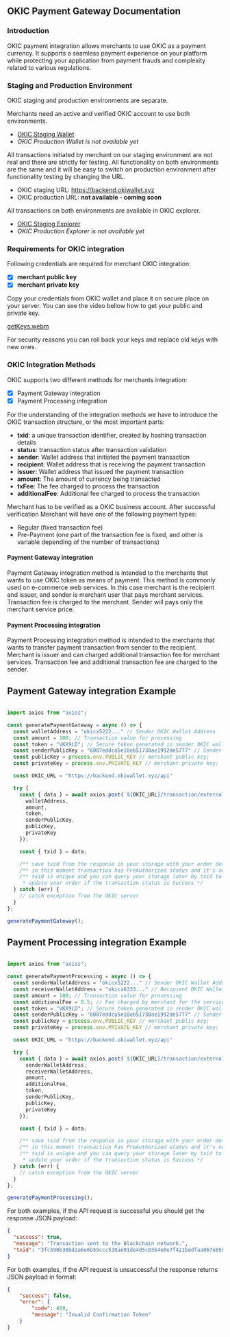 ## OKIC Payment Gateway Documentation

### Introduction
OKIC payment integration allows merchants to use OKIC as a payment currency. It supports a seamless payment experience on your platform
while protecting your application from payment frauds and complexity related to various regulations.

### Staging and Production Environment
OKIC staging and production environments are separate.

Merchants need an active and verified OKIC account to use both environments.

- [OKIC Staging Wallet](https://okiwallet.xyz)
- _OKIC Production Wallet is not available yet_

All transactions initiated by merchant on our staging environment are not real and there are strictly for testing.
All functionality on both environments are the same and it will be easy to switch on production environment after functionality 
testing by changing the URL.

- OKIC staging URL: https://backend.okiwallet.xyz
- OKIC production URL: **not available - coming soon**

All transactions on both environments are available in OKIC explorer.

- [OKIC Staging Explorer](https://explorer.okiwallet.xyz)
- _OKIC Production Explorer is not available yet_

### Requirements for OKIC integration

Following credentials are required for merchant OKIC integration:

- [x] **merchant public key**
- [x] **merchant private key**

Copy your credentials from OKIC wallet and place it on secure place on your server.
You can see the video bellow how to get your public and private key.

[getKeys.webm](https://github.com/okisoftware/okic-payment-gateway/assets/63173020/7bdf4a76-a8dd-4657-b86b-983a70e53066)

For security reasons you can roll back your keys and replace old keys with new ones.

### OKIC Integration Methods

OKIC supports two different methods for merchants integration:

- [x] Payment Gateway integration
- [x] Payment Processing integration

For the understanding of the integration methods we have to introduce the OKIC transaction structure, or the most important parts:

- **txid**: a unique transaction identifier, created by hashing transaction details
- **status**: transaction status after transaction validation
- **sender**: Wallet address that initiated the payment transaction
- **recipient**: Wallet address that is receiving the payment transaction
- **issuer**: Wallet address that issued the payment transaction
- **amount**: The amount of currency being transacted
- **txFee**: The fee charged to process the transaction
- **additionalFee**: Additional fee charged to process the transaction

Merchant has to be verified as a OKIC business account. After successful verification Merchant will have one of the following payment types:

- Regular (fixed transaction fee)
- Pre-Payment (one part of the transaction fee is fixed, and other is variable depending of the number of transactions)

#### Payment Gateway integration

Payment Gateway integration method is intended to the merchants that wants to use OKIC token as means of payment.
This method is commonly used on e-commerce web services. In this case merchant is the recipient and issuer, and sender is merchant
user that pays merchant services. Transaction fee is charged to the merchant. 
Sender will pays only the merchant service price.

#### Payment Processing integration

Payment Processing integration method is intended to the merchants that wants to transfer payment transaction from sender to the recipient.
Merchant is issuer and can charged additional transaction fee for merchant services. Transaction fee and additional transaction fee are charged to the sender.

## Payment Gateway integration Example

```typescript

import axios from "axios";

const generatePaymentGateway = async () => {
  const walletAddress = "okicx5222..." // Sender OKIC Wallet Address
  const amount = 100; // Transaction value for processing
  const token = "VKX9LD"; // Secure token generated in sender OKIC wallet account
  const senderPublicKey = "6087eddca5e18eb51730ae1992de5777" // Sender OKIC Public Key
  const publicKey = process.env.PUBLIC_KEY // merchant public key;
  const privateKey = process.env.PRIVATE_KEY // merchant private key;

  const OKIC_URL = "https://backend.okiwallet.xyz/api"

  try {
    const { data } = await axios.post(`${OKIC_URL}/transaction/external/payment/client`, {
      walletAddress,
      amount,
      token,
      senderPublicKey,
      publicKey,
      privateKey
    });

    const { txid } = data;

    /** save txid from the response in your storage with your order details */
    /** in this moment transaction has PreAuthorized status and it's not validated yet */
    /** txid is unique and you can query your storage later by txid to find and 
     * update your order if the transaction status is Success */
  } catch (err) {
    // catch exception from the OKIC server
  }
};

generatePaymentGateway();

```

## Payment Processing integration Example

```typescript

import axios from "axios";

const generatePaymentProcessing = async () => {
  const senderWalletAddress = "okicx5222..." // Sender OKIC Wallet Address
  const receiverWalletAddress = "okicx6333..." // Recipient OKIC Wallet Address
  const amount = 100; // Transaction value for processing
  const additionalFee = 0.5; // Fee charged by merchant for the services, it can be 0 
  const token = "VKX9LD"; // Secure token generated in sender OKIC wallet account
  const senderPublicKey = "6087eddca5e18eb51730ae1992de5777" // Sender OKIC Public Key
  const publicKey = process.env.PUBLIC_KEY // merchant public key;
  const privateKey = process.env.PRIVATE_KEY // merchant private key;

  const OKIC_URL = "https://backend.okiwallet.xyz/api"

  try {
    const { data } = await axios.post(`${OKIC_URL}/transaction/external/payment/client`, {
      senderWalletAddress,
      receiverWalletAddress,
      amount,
      additionalFee,
      token,
      senderPublicKey,
      publicKey,
      privateKey
    });

    const { txid } = data;

    /** save txid from the response in your storage with your order details */
    /** in this moment transaction has PreAuthorized status and it's not validated yet */
    /** txid is unique and you can query your storage later by txid to find and 
     * update your order if the transaction status is Success */
  } catch (err) {
    // catch exception from the OKIC server
  }
};

generatePaymentProcessing();

```

For both examples, if the API request is successful you should get the response JSON payload:

```json
{
  "success": true,
  "message": "Transaction sent to the Blockchain network.",
  "txid": "3fc590b38bd2a6e6b59ccc538ae91de4d5c03b4e0e7f421bedfaa867e850a097"
}

```

For both examples, if the API request is unsuccessful the response returns JSON payload in format:

```json
{
    "success": false,
    "error": {
        "code": 400,
        "message": "Invalid Confirmation Token"
    }
}
```
